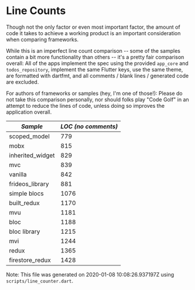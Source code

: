 # Line Counts

Though not the only factor or even most important factor, the amount of code it
takes to achieve a working product is an important consideration when comparing
frameworks.

While this is an imperfect line count comparison -- some of the samples contain
a bit more functionality than others -- it's a pretty fair comparison overall:
All of the apps implement the spec using the provided `app_core` and
`todos_repository`, implement the same Flutter keys, use the same theme, are
formatted with dartfmt, and all comments / blank lines / generated code are
excluded.

For authors of frameworks or samples (hey, I'm one of those!): Please do not 
take this comparison personally, nor should folks play "Code Golf" in an attempt
to reduce the lines of code, unless doing so improves the application overall.  
  
| *Sample* | *LOC (no comments)* |
|--------|-------------------|
| scoped_model | 779 |
| mobx | 815 |
| inherited_widget | 829 |
| mvc | 839 |
| vanilla | 842 |
| frideos_library | 881 |
| simple blocs | 1076 |
| built_redux | 1170 |
| mvu | 1181 |
| bloc | 1188 |
| bloc library | 1215 |
| mvi | 1244 |
| redux | 1365 |
| firestore_redux | 1428 |

Note: This file was generated on 2020-01-08 10:08:26.937197Z using `scripts/line_counter.dart`.  

